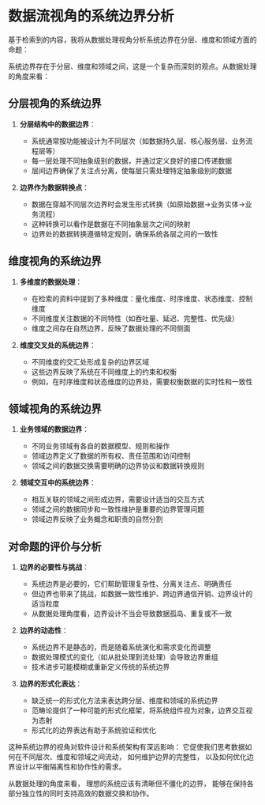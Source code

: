 # 数据流视角的系统边界分析

基于检索到的内容，我将从数据处理视角分析系统边界在分层、维度和领域方面的命题：

系统边界存在于分层、维度和领域之间，这是一个复杂而深刻的观点。从数据处理的角度来看：

## 分层视角的系统边界

1. **分层结构中的数据边界**：
   - 系统通常按功能被设计为不同层次（如数据持久层、核心服务层、业务流程层等）
   - 每一层处理不同抽象级别的数据，并通过定义良好的接口传递数据
   - 层间边界确保了关注点分离，使每层只需处理特定抽象级别的数据

2. **边界作为数据转换点**：
   - 数据在穿越不同层次边界时会发生形式转换（如原始数据→业务实体→业务流程）
   - 这种转换可以看作是数据在不同抽象层次之间的映射
   - 边界处的数据转换遵循特定规则，确保系统各层之间的一致性

## 维度视角的系统边界

1. **多维度的数据处理**：
   - 在检索的资料中提到了多种维度：量化维度、时序维度、状态维度、控制维度
   - 不同维度关注数据的不同特性（如吞吐量、延迟、完整性、优先级）
   - 维度之间存在自然边界，反映了数据处理的不同侧面

2. **维度交叉处的系统边界**：
   - 不同维度的交汇处形成复杂的边界区域
   - 这些边界反映了系统在不同维度上的约束和权衡
   - 例如，在时序维度和状态维度的边界处，需要权衡数据的实时性和一致性

## 领域视角的系统边界

1. **业务领域的数据边界**：
   - 不同业务领域有各自的数据模型、规则和操作
   - 领域边界定义了数据的所有权、责任范围和访问控制
   - 领域之间的数据交换需要明确的边界协议和数据转换规则

2. **领域交互中的系统边界**：
   - 相互关联的领域之间形成边界，需要设计适当的交互方式
   - 领域之间的数据同步和一致性维护是重要的边界管理问题
   - 领域边界反映了业务概念和职责的自然分割

## 对命题的评价与分析

1. **边界的必要性与挑战**：
   - 系统边界是必要的，它们帮助管理复杂性、分离关注点、明确责任
   - 但边界也带来了挑战，如数据一致性维护、跨边界通信开销、边界设计的适当粒度
   - 从数据处理角度看，边界设计不当会导致数据孤岛、重复或不一致

2. **边界的动态性**：
   - 系统边界不是静态的，而是随着系统演化和需求变化而调整
   - 数据处理模式的变化（如从批处理到流处理）会导致边界重组
   - 技术进步可能模糊或重新定义传统的系统边界

3. **边界的形式化表达**：
   - 缺乏统一的形式化方法来表达跨分层、维度和领域的系统边界
   - 范畴论提供了一种可能的形式化框架，将系统组件视为对象，边界交互视为态射
   - 形式化的边界表达有助于系统验证和优化

这种系统边界的视角对软件设计和系统架构有深远影响：
    它促使我们思考数据如何在不同层次、维度和领域之间流动，
    如何维护边界的完整性，
    以及如何优化边界设计以平衡隔离性和协作性的需求。

从数据处理的角度来看，
理想的系统应该有清晰但不僵化的边界，
能够在保持各部分独立性的同时支持高效的数据交换和协作。

